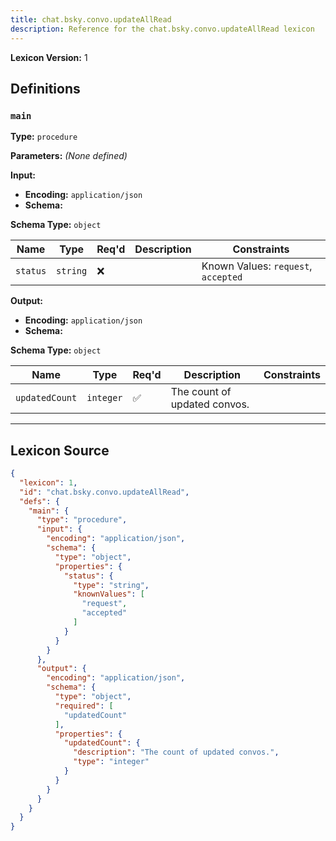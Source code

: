 ```yaml
---
title: chat.bsky.convo.updateAllRead
description: Reference for the chat.bsky.convo.updateAllRead lexicon
---
```

**Lexicon Version:** 1

## Definitions

<a name="main"></a>
### `main`

**Type:** `procedure`

**Parameters:** _(None defined)_

**Input:**

- **Encoding:** `application/json`
- **Schema:**

**Schema Type:** `object`

| Name | Type | Req'd  | Description | Constraints |
|------|------|----------|-------------|-------------|
| `status` | `string` | ❌  |  | Known Values: `request`, `accepted` |
**Output:**

- **Encoding:** `application/json`
- **Schema:**

**Schema Type:** `object`

| Name | Type | Req'd  | Description | Constraints |
|------|------|----------|-------------|-------------|
| `updatedCount` | `integer` | ✅  | The count of updated convos. |  |

---

## Lexicon Source
```json
{
  "lexicon": 1,
  "id": "chat.bsky.convo.updateAllRead",
  "defs": {
    "main": {
      "type": "procedure",
      "input": {
        "encoding": "application/json",
        "schema": {
          "type": "object",
          "properties": {
            "status": {
              "type": "string",
              "knownValues": [
                "request",
                "accepted"
              ]
            }
          }
        }
      },
      "output": {
        "encoding": "application/json",
        "schema": {
          "type": "object",
          "required": [
            "updatedCount"
          ],
          "properties": {
            "updatedCount": {
              "description": "The count of updated convos.",
              "type": "integer"
            }
          }
        }
      }
    }
  }
}
```

